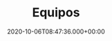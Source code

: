 ---
title: Equipos
description: "Equipos UChile para la ICPC"
date: 2020-10-06T08:47:36.000+00:00
images: []
type: equipos
---
